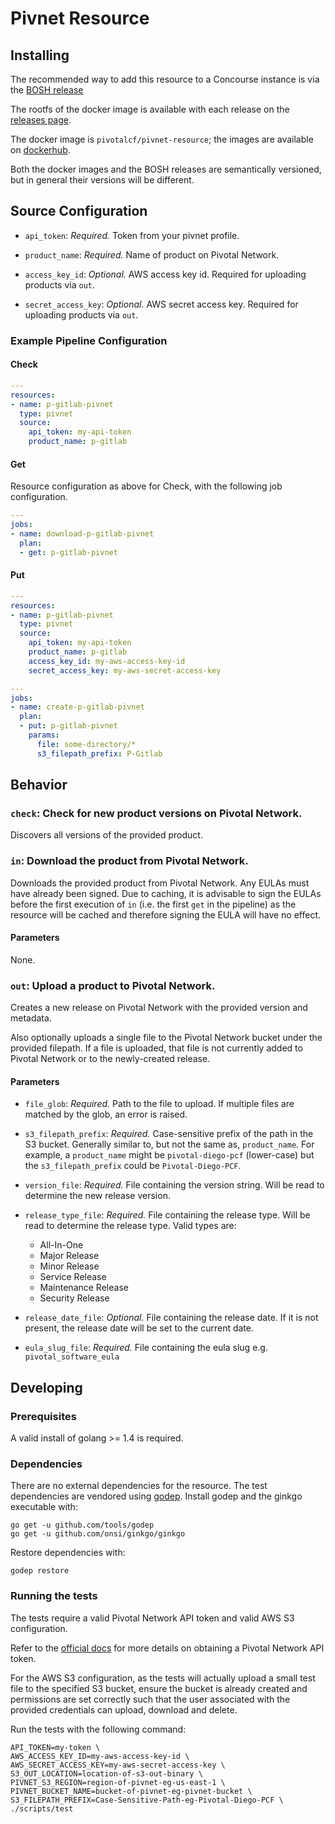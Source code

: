 # Pivnet Resource

## Installing

The recommended way to add this resource to a Concourse instance is via the
[BOSH release](https://github.com/pivotal-cf-experimental/pivnet-resource-boshrelease)

The rootfs of the docker image is available with each release on the
[releases page](https://github.com/pivotal-cf-experimental/pivnet-resource/releases).

The docker image is `pivotalcf/pivnet-resource`; the images are available on
[dockerhub](https://hub.docker.com/r/pivotalcf/pivnet-resource).

Both the docker images and the BOSH releases are semantically versioned, but
in general their versions will be different.

## Source Configuration

* `api_token`: *Required.*  Token from your pivnet profile.

* `product_name`: *Required.*  Name of product on Pivotal Network.

* `access_key_id`: *Optional.*  AWS access key id. Required for uploading products via `out`.

* `secret_access_key`: *Optional.*  AWS secret access key. Required for uploading products via `out`.

### Example Pipeline Configuration

#### Check

``` yaml
---
resources:
- name: p-gitlab-pivnet
  type: pivnet
  source:
    api_token: my-api-token
    product_name: p-gitlab
```

#### Get

Resource configuration as above for Check, with the following job configuration.

``` yaml
---
jobs:
- name: download-p-gitlab-pivnet
  plan:
  - get: p-gitlab-pivnet
```

#### Put

``` yaml
---
resources:
- name: p-gitlab-pivnet
  type: pivnet
  source:
    api_token: my-api-token
    product_name: p-gitlab
    access_key_id: my-aws-access-key-id
    secret_access_key: my-aws-secret-access-key

---
jobs:
- name: create-p-gitlab-pivnet
  plan:
  - put: p-gitlab-pivnet
    params:
      file: some-directory/*
      s3_filepath_prefix: P-Gitlab
```

## Behavior

### `check`: Check for new product versions on Pivotal Network.

Discovers all versions of the provided product.

### `in`: Download the product from Pivotal Network.

Downloads the provided product from Pivotal Network. Any EULAs must have already
been signed. Due to caching, it is advisable to sign the EULAs before the first
execution of `in` (i.e. the first `get` in the pipeline) as the resource will be
cached and therefore signing the EULA will have no effect.

#### Parameters

None.

### `out`: Upload a product to Pivotal Network.

Creates a new release on Pivotal Network with the provided version and metadata.

Also optionally uploads a single file to the Pivotal Network bucket under the
provided filepath.
If a file is uploaded, that file is not currently added to
Pivotal Network or to the newly-created release.

#### Parameters

* `file_glob`: *Required.* Path to the file to upload. If multiple files are
  matched by the glob, an error is raised.

* `s3_filepath_prefix`: *Required.* Case-sensitive prefix of the
  path in the S3 bucket.
  Generally similar to, but not the same as, `product_name`. For example,
  a `product_name` might be `pivotal-diego-pcf` (lower-case) but the
  `s3_filepath_prefix` could be `Pivotal-Diego-PCF`.

* `version_file`: *Required.* File containing the version string.
  Will be read to determine the new release version.

* `release_type_file`: *Required.* File containing the release type.
  Will be read to determine the release type. Valid types are:
  - All-In-One
  - Major Release
  - Minor Release
  - Service Release
  - Maintenance Release
  - Security Release

* `release_date_file`: *Optional.* File containing the release date.
  If it is not present, the release date will be set to the current date.

* `eula_slug_file`: *Required.* File containing the eula slug
  e.g. `pivotal_software_eula`

## Developing

### Prerequisites

A valid install of golang >= 1.4 is required.

### Dependencies

There are no external dependencies for the resource.
The test dependencies are vendored using [godep](https://github.com/tools/godep).
Install godep and the ginkgo executable with:

```
go get -u github.com/tools/godep
go get -u github.com/onsi/ginkgo/ginkgo
```

Restore dependencies with:

```
godep restore
```

### Running the tests

The tests require a valid Pivotal Network API token and valid AWS S3 configuration.

Refer to the
[official docs](https://network.pivotal.io/docs/api#how-to-authenticate)
for more details on obtaining a Pivotal Network API token.

For the AWS S3 configuration, as the tests will actually upload a small test
file to the specified S3 bucket, ensure the bucket is already created and
permissions are set correctly such that the user associated with the provided
credentials can upload, download and delete.

Run the tests with the following command:

```
API_TOKEN=my-token \
AWS_ACCESS_KEY_ID=my-aws-access-key-id \
AWS_SECRET_ACCESS_KEY=my-aws-secret-access-key \
S3_OUT_LOCATION=location-of-s3-out-binary \
PIVNET_S3_REGION=region-of-pivnet-eg-us-east-1 \
PIVNET_BUCKET_NAME=bucket-of-pivnet-eg-pivnet-bucket \
S3_FILEPATH_PREFIX=Case-Sensitive-Path-eg-Pivotal-Diego-PCF \
./scripts/test
```
